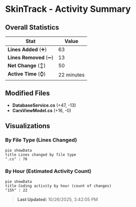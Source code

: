 # SkinTrack - Activity Summary 

## Overall Statistics

| Stat                   | Value                                                             |
| ---------------------- | ----------------------------------------------------------------- |
| **Lines Added** (➕)   | 63                                          |
| **Lines Removed** (➖) | 13                                        |
| **Net Change** (↕)    | 50                |
| **Active Time** (⌚)   | 22 minutes |


## Modified Files
- **DatabaseService.cs** (+47, -13)
- **CarsViewModel.cs** (+16, -0)

## Visualizations

### By File Type (Lines Changed)

```mermaid
pie showData
title Lines changed by file type
".cs" : 76
```

### By Hour (Estimated Activity Count)

```mermaid
pie showData
title Coding activity by hour (count of changes)
"15h" : 22
```


> **Last Updated:** 10/26/2025, 3:42:05 PM